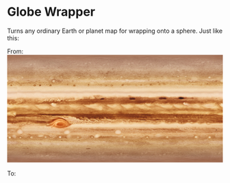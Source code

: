 # Globe Wrapper
Turns any ordinary Earth or planet map for wrapping onto a sphere.
Just like this:

From:
![original map](https://github.com/MicGoMac/globe_wrapper/blob/master/demo_images/jupitermap.jpg)

To:


